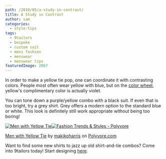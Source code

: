 ```yaml
---
path: /2010/05/a-study-in-contrast/
title: A Study in Contrast
author: sam
categories: 
  - style-tips
tags: 
  - 9tailors
  - bespoke
  - custom suit
  - mens fashion
  - menswear
  - menswear tips
featuredImage: 2067
---
```

In order to make a yellow tie pop, one can coordinate it with contrasting colors. People most often wear yellow with blue, but on the [color wheel](http://fusedfilm.com/wp-content/uploads/2008/07/colorwheel1.jpg), yellow's complimentary color is actually violet.

You can tone down a purple/yellow combo with a black suit. If even that is too bright, try a grey shirt. Grey offers a modern option to the standard blue or white. This look is definitely still work appropriate without being too boring!

[![Men with Yellow Tie](http://www.polyvore.com/cgi/img-set/BQcDAAAAAwoDanBnAAAABC5vdXQKFmhQN0NVcWxwM3hHZV9sUnd6WWttbEEAAAACaWQKAWUAAAAEc2l6ZQ.jpg "Men with Yellow Tie")](http://www.polyvore.com/men_with_yellow_tie/set?.embedder=1536106&.mid=embed&id=19108921)[![Fashion Trends & Styles - Polyvore](http://cdn.polyvore.com/rsrc/img/logo_embed_alt_63x21.png "Fashion Trends & Styles - Polyvore")](http://www.polyvore.com/)

[Men with Yellow Tie](http://www.polyvore.com/men_with_yellow_tie/set?.embedder=1536106&.mid=embed&id=19108921) by [makikoharris](http://www.polyvore.com/cgi/profile?.embedder=1536106&.mid=embed&id=1536106) on [Polyvore.com](http://www.polyvore.com/)

Want to find some new shirts to jazz up old shirt-and-tie combos? Come into 9tailors today! Start designing [here](http://beta.9tailors.com/).